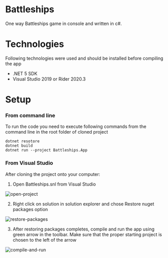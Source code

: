 # Battleships
One way Battleships game in console and written in c#.

# Technologies
Following technologies were used and should be installed before compiling the app
* .NET 5 SDK
* Visual Studio 2019 or Rider 2020.3

# Setup
### From command line
To run the code you need to execute following commands from the command line in the root folder of cloned project
```
dotnet resotore
dotnet build
dotnet run --project Battleships.App
```

### From Visual Studio
After cloning the project onto your computer:
1. Open Battleships.snl from Visual Studio

![open-project](https://user-images.githubusercontent.com/15459502/112653238-82eb8b00-8e4e-11eb-9657-4eccbc61cf40.png)

2. Right click on solution in solution explorer and chose Restore nuget packages option

![restore-packages](https://user-images.githubusercontent.com/15459502/112652277-8599b080-8e4d-11eb-9957-d492e89df0b4.png)

3. After restoring packages completes, compile and run the app using green arrow in the toolbar. Make sure that the proper starting project is chosen to the left of the arrow

![compile-and-run](https://user-images.githubusercontent.com/15459502/112652642-e75a1a80-8e4d-11eb-9852-f150ba532233.png)


